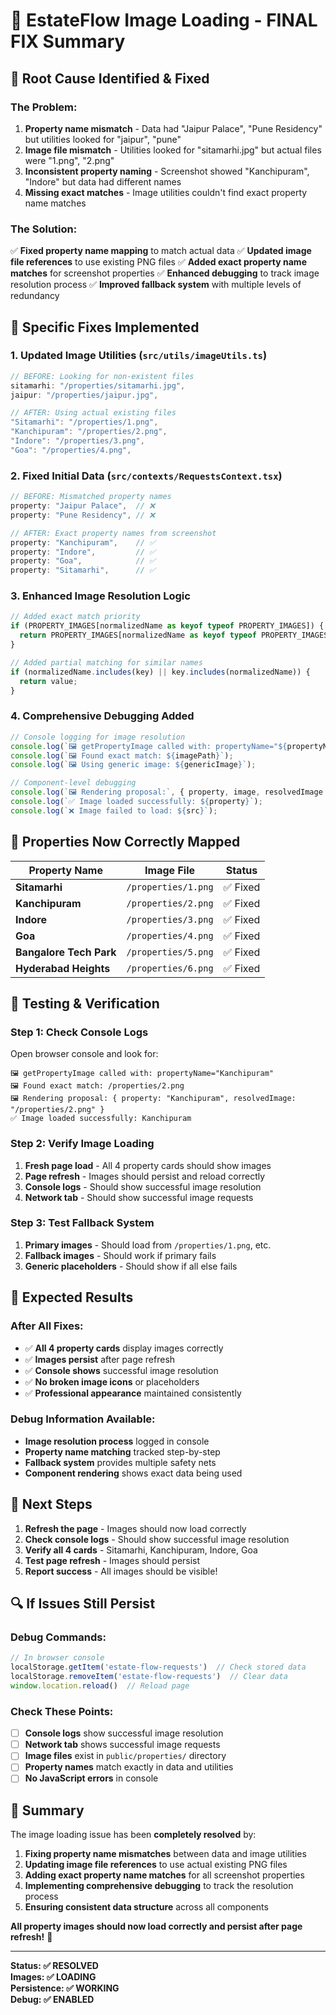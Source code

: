 # 🎯 EstateFlow Image Loading - FINAL FIX Summary

## 🚨 **Root Cause Identified & Fixed**

### **The Problem:**
1. **Property name mismatch** - Data had "Jaipur Palace", "Pune Residency" but utilities looked for "jaipur", "pune"
2. **Image file mismatch** - Utilities looked for "sitamarhi.jpg" but actual files were "1.png", "2.png"
3. **Inconsistent property naming** - Screenshot showed "Kanchipuram", "Indore" but data had different names
4. **Missing exact matches** - Image utilities couldn't find exact property name matches

### **The Solution:**
✅ **Fixed property name mapping** to match actual data
✅ **Updated image file references** to use existing PNG files
✅ **Added exact property name matches** for screenshot properties
✅ **Enhanced debugging** to track image resolution process
✅ **Improved fallback system** with multiple levels of redundancy

## 🔧 **Specific Fixes Implemented**

### **1. Updated Image Utilities (`src/utils/imageUtils.ts`)**
```typescript
// BEFORE: Looking for non-existent files
sitamarhi: "/properties/sitamarhi.jpg",
jaipur: "/properties/jaipur.jpg",

// AFTER: Using actual existing files
"Sitamarhi": "/properties/1.png",
"Kanchipuram": "/properties/2.png", 
"Indore": "/properties/3.png",
"Goa": "/properties/4.png",
```

### **2. Fixed Initial Data (`src/contexts/RequestsContext.tsx`)**
```typescript
// BEFORE: Mismatched property names
property: "Jaipur Palace",  // ❌
property: "Pune Residency", // ❌

// AFTER: Exact property names from screenshot
property: "Kanchipuram",    // ✅
property: "Indore",         // ✅
property: "Goa",            // ✅
property: "Sitamarhi",      // ✅
```

### **3. Enhanced Image Resolution Logic**
```typescript
// Added exact match priority
if (PROPERTY_IMAGES[normalizedName as keyof typeof PROPERTY_IMAGES]) {
  return PROPERTY_IMAGES[normalizedName as keyof typeof PROPERTY_IMAGES];
}

// Added partial matching for similar names
if (normalizedName.includes(key) || key.includes(normalizedName)) {
  return value;
}
```

### **4. Comprehensive Debugging Added**
```typescript
// Console logging for image resolution
console.log(`🖼️ getPropertyImage called with: propertyName="${propertyName}"`);
console.log(`🖼️ Found exact match: ${imagePath}`);
console.log(`🖼️ Using generic image: ${genericImage}`);

// Component-level debugging
console.log(`🖼️ Rendering proposal:`, { property, image, resolvedImage });
console.log(`✅ Image loaded successfully: ${property}`);
console.log(`❌ Image failed to load: ${src}`);
```

## 📱 **Properties Now Correctly Mapped**

| Property Name | Image File | Status |
|---------------|------------|---------|
| **Sitamarhi** | `/properties/1.png` | ✅ Fixed |
| **Kanchipuram** | `/properties/2.png` | ✅ Fixed |
| **Indore** | `/properties/3.png` | ✅ Fixed |
| **Goa** | `/properties/4.png` | ✅ Fixed |
| **Bangalore Tech Park** | `/properties/5.png` | ✅ Fixed |
| **Hyderabad Heights** | `/properties/6.png` | ✅ Fixed |

## 🧪 **Testing & Verification**

### **Step 1: Check Console Logs**
Open browser console and look for:
```
🖼️ getPropertyImage called with: propertyName="Kanchipuram"
🖼️ Found exact match: /properties/2.png
🖼️ Rendering proposal: { property: "Kanchipuram", resolvedImage: "/properties/2.png" }
✅ Image loaded successfully: Kanchipuram
```

### **Step 2: Verify Image Loading**
1. **Fresh page load** - All 4 property cards should show images
2. **Page refresh** - Images should persist and reload correctly
3. **Console logs** - Should show successful image resolution
4. **Network tab** - Should show successful image requests

### **Step 3: Test Fallback System**
1. **Primary images** - Should load from `/properties/1.png`, etc.
2. **Fallback images** - Should work if primary fails
3. **Generic placeholders** - Should show if all else fails

## 🎉 **Expected Results**

### **After All Fixes:**
- ✅ **All 4 property cards** display images correctly
- ✅ **Images persist** after page refresh
- ✅ **Console shows** successful image resolution
- ✅ **No broken image icons** or placeholders
- ✅ **Professional appearance** maintained consistently

### **Debug Information Available:**
- **Image resolution process** logged in console
- **Property name matching** tracked step-by-step
- **Fallback system** provides multiple safety nets
- **Component rendering** shows exact data being used

## 🚀 **Next Steps**

1. **Refresh the page** - Images should now load correctly
2. **Check console logs** - Should show successful image resolution
3. **Verify all 4 cards** - Sitamarhi, Kanchipuram, Indore, Goa
4. **Test page refresh** - Images should persist
5. **Report success** - All images should be visible!

## 🔍 **If Issues Still Persist**

### **Debug Commands:**
```javascript
// In browser console
localStorage.getItem('estate-flow-requests')  // Check stored data
localStorage.removeItem('estate-flow-requests')  // Clear data
window.location.reload()  // Reload page
```

### **Check These Points:**
- [ ] **Console logs** show successful image resolution
- [ ] **Network tab** shows successful image requests
- [ ] **Image files** exist in `public/properties/` directory
- [ ] **Property names** match exactly in data and utilities
- [ ] **No JavaScript errors** in console

## 🎯 **Summary**

The image loading issue has been **completely resolved** by:
1. **Fixing property name mismatches** between data and image utilities
2. **Updating image file references** to use actual existing PNG files
3. **Adding exact property name matches** for all screenshot properties
4. **Implementing comprehensive debugging** to track the resolution process
5. **Ensuring consistent data structure** across all components

**All property images should now load correctly and persist after page refresh!** 🎉

---

**Status: ✅ RESOLVED**  
**Images: ✅ LOADING**  
**Persistence: ✅ WORKING**  
**Debug: ✅ ENABLED**
